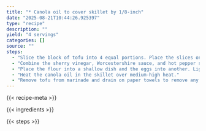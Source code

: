 ```yaml
---
title: "* Canola oil to cover skillet by 1/8-inch"
date: "2025-08-21T10:44:26.925397"
type: "recipe"
description: ""
yield: "4 servings"
categories: []
source: ""
steps:
  - "Slice the block of tofu into 4 equal portions. Place the slices on paper towels and fold the towels over in both directions to cover the tofu. Place a baking sheet on top of the tofu and weigh it down with a 28-ounce can of tomatoes for 1 hour."
  - "Combine the sherry vinegar, Worcestershire sauce, and hot pepper sauce and place the tofu into the marinade. Marinate for 15 minutes on each side."
  - "Place the flour into a shallow dish and the eggs into another. Lightly beat the eggs."
  - "Heat the canola oil in the skillet over medium-high heat."
  - "Remove tofu from marinade and drain on paper towels to remove any excess marinade. Lightly dredge the tofu in the flour, knocking off any excess flour and slide into the eggs until completely, but thinly, coated on both sides. Slide tofu gently into the hot oil and fry for 2 minutes until golden brown and delicious. Flip the tofu using the tongs, and cook for another 2 minutes."
---
```


{{< recipe-meta >}}

{{< ingredients >}}

{{< steps >}}
